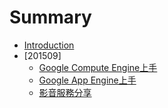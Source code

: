 # Summary

* [Introduction](README.md)
* [201509]
   * [Google Compute Engine上手](20150908-gce.md)
   * [Google App Engine上手](20150908-gae.md)
   * [影音服務分享](20150916-Entertiment.md)


